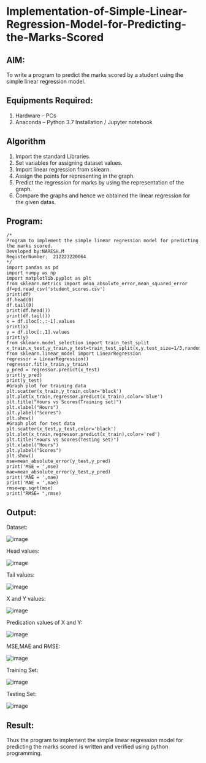 # Implementation-of-Simple-Linear-Regression-Model-for-Predicting-the-Marks-Scored

## AIM:
To write a program to predict the marks scored by a student using the simple linear regression model.

## Equipments Required:
1. Hardware – PCs
2. Anaconda – Python 3.7 Installation / Jupyter notebook

## Algorithm
1. Import the standard Libraries.
2. Set variables for assigning dataset values.
3. Import linear regression from sklearn.
4. Assign the points for representing in the graph.
5. Predict the regression for marks by using the representation of the graph.
6. Compare the graphs and hence we obtained the linear regression for the given
   datas. 

## Program:
```
/*
Program to implement the simple linear regression model for predicting the marks scored.
Developed by:NARESH.M
RegisterNumber:  212223220064
*/
import pandas as pd
import numpy as np
import matplotlib.pyplot as plt
from sklearn.metrics import mean_absolute_error,mean_squared_error
df=pd.read_csv('student_scores.csv')
print(df)
df.head(0)
df.tail(0)
print(df.head())
print(df.tail())
x = df.iloc[:,:-1].values
print(x)
y = df.iloc[:,1].values
print(y)
from sklearn.model_selection import train_test_split
x_train,x_test,y_train,y_test=train_test_split(x,y,test_size=1/3,random_state=0)
from sklearn.linear_model import LinearRegression
regressor = LinearRegression()
regressor.fit(x_train,y_train)
y_pred = regressor.predict(x_test)
print(y_pred)
print(y_test)
#Graph plot for training data
plt.scatter(x_train,y_train,color='black')
plt.plot(x_train,regressor.predict(x_train),color='blue')
plt.title("Hours vs Scores(Training set)")
plt.xlabel("Hours")
plt.ylabel("Scores")
plt.show()
#Graph plot for test data
plt.scatter(x_test,y_test,color='black')
plt.plot(x_train,regressor.predict(x_train),color='red')
plt.title("Hours vs Scores(Testing set)")
plt.xlabel("Hours")
plt.ylabel("Scores")
plt.show()
mse=mean_absolute_error(y_test,y_pred)
print('MSE = ',mse)
mae=mean_absolute_error(y_test,y_pred)
print('MAE = ',mae)
print('MAE = ',mae)
rmse=np.sqrt(mse)
print("RMSE= ",rmse)

```

## Output:
Dataset:

![image](https://github.com/rajalakshmi8248/Implementation-of-Simple-Linear-Regression-Model-for-Predicting-the-Marks-Scored/assets/122860827/e522e106-0a1a-47b3-be66-1c1ce1b7deed)

Head values:
 
![image](https://github.com/rajalakshmi8248/Implementation-of-Simple-Linear-Regression-Model-for-Predicting-the-Marks-Scored/assets/122860827/447b086f-f37f-4e67-8b11-9dd1feb66f74)

Tail values:

![image](https://github.com/rajalakshmi8248/Implementation-of-Simple-Linear-Regression-Model-for-Predicting-the-Marks-Scored/assets/122860827/76d40c4b-12eb-46ae-a84c-baa0dc5e2f07)

X and Y values:

![image](https://github.com/rajalakshmi8248/Implementation-of-Simple-Linear-Regression-Model-for-Predicting-the-Marks-Scored/assets/122860827/737fc7eb-1931-458e-ad88-2dcab0b3b5cc)

Predication values of X and Y:

![image](https://github.com/rajalakshmi8248/Implementation-of-Simple-Linear-Regression-Model-for-Predicting-the-Marks-Scored/assets/122860827/b0b25d32-73b2-43b6-9369-0ebbb8ebb3b4)

MSE,MAE and RMSE:

![image](https://github.com/rajalakshmi8248/Implementation-of-Simple-Linear-Regression-Model-for-Predicting-the-Marks-Scored/assets/122860827/7e9f72f9-1766-4ef8-b1f9-b249b85bcebd)

Training Set:

![image](https://github.com/rajalakshmi8248/Implementation-of-Simple-Linear-Regression-Model-for-Predicting-the-Marks-Scored/assets/122860827/95ad35ad-9e05-42c7-a70c-35f02b22e12e)

Testing Set:

![image](https://github.com/rajalakshmi8248/Implementation-of-Simple-Linear-Regression-Model-for-Predicting-the-Marks-Scored/assets/122860827/8543f186-7155-413d-a60a-ffe20c0bf1a0)

## Result:
Thus the program to implement the simple linear regression model for predicting the marks scored is written and verified using python programming.
